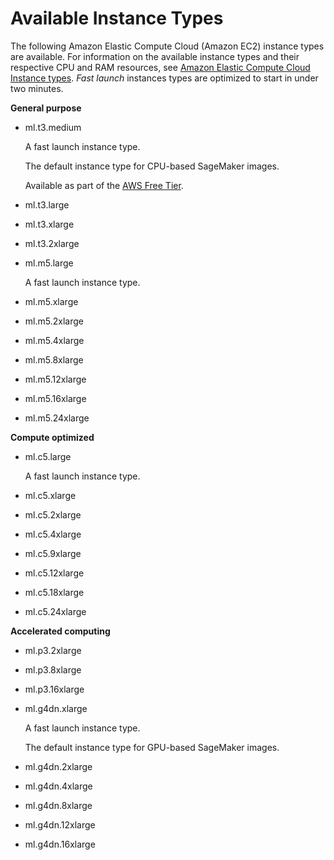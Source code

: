 # Available Instance Types<a name="notebooks-available-instance-types"></a>

The following Amazon Elastic Compute Cloud \(Amazon EC2\) instance types are available\. For information on the available instance types and their respective CPU and RAM resources, see [ Amazon Elastic Compute Cloud Instance types](http://aws.amazon.com/ec2/instance-types/)\. *Fast launch* instances types are optimized to start in under two minutes\.

**General purpose**
+ ml\.t3\.medium

  A fast launch instance type\.

  The default instance type for CPU\-based SageMaker images\.

  Available as part of the [AWS Free Tier](http://aws.amazon.com/free)\.
+ ml\.t3\.large
+ ml\.t3\.xlarge
+ ml\.t3\.2xlarge
+ ml\.m5\.large

  A fast launch instance type\.
+ ml\.m5\.xlarge
+ ml\.m5\.2xlarge
+ ml\.m5\.4xlarge
+ ml\.m5\.8xlarge
+ ml\.m5\.12xlarge
+ ml\.m5\.16xlarge
+ ml\.m5\.24xlarge

**Compute optimized**
+ ml\.c5\.large

  A fast launch instance type\.
+ ml\.c5\.xlarge
+ ml\.c5\.2xlarge
+ ml\.c5\.4xlarge
+ ml\.c5\.9xlarge
+ ml\.c5\.12xlarge
+ ml\.c5\.18xlarge
+ ml\.c5\.24xlarge

**Accelerated computing**
+ ml\.p3\.2xlarge
+ ml\.p3\.8xlarge
+ ml\.p3\.16xlarge
+ ml\.g4dn\.xlarge

  A fast launch instance type\.

  The default instance type for GPU\-based SageMaker images\.
+ ml\.g4dn\.2xlarge
+ ml\.g4dn\.4xlarge
+ ml\.g4dn\.8xlarge
+ ml\.g4dn\.12xlarge
+ ml\.g4dn\.16xlarge